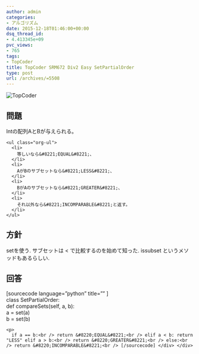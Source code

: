```yaml
---
author: admin
categories:
- アルゴリズム
date: 2015-12-18T01:46:00+00:00
dsq_thread_id:
- 4.413345e+09
pvc_views:
- 765
tags:
- TopCoder
title: TopCoder SRM672 Div2 Easy SetPartialOrder
type: post
url: /archives/=5508
---
```


![TopCoder][1]

<div id="outline-container-orgheadline1" class="outline-2">
  <h2 id="orgheadline1">
    問題
  </h2>
  
  <div class="outline-text-2" id="text-orgheadline1">
    <p>
      Intの配列AとBが与えられる。
    </p>
    
    <ul class="org-ul">
      <li>
        等しいなら&#8221;EQUAL&#8221;、
      </li>
      <li>
        AがBのサブセットなら&#8221;LESS&#8221;、
      </li>
      <li>
        BがAのサブセットなら&#8221;GREATER&#8221;、
      </li>
      <li>
        それ以外なら&#8221;INCOMPARABLE&#8221;と返す。
      </li>
    </ul>
  </div>
</div>

<div id="outline-container-orgheadline2" class="outline-2">
  <h2 id="orgheadline2">
    方針
  </h2>
  
  <div class="outline-text-2" id="text-orgheadline2">
    <p>
      setを使う. サブセットは < で比較するのを始めて知った. issubset というメソッドもあるらしい.
    </p>
  </div>
</div>

<div id="outline-container-orgheadline3" class="outline-2">
  <h2 id="orgheadline3">
    回答
  </h2>
  
  <div class="outline-text-2" id="text-orgheadline3">
    [sourcecode language=&#8221;python&#8221; title=&#8221;&#8221; ]<br /> class SetPartialOrder:<br /> def compareSets(self, a, b):<br /> a = set(a)<br /> b = set(b)</p> 
    
    <p>
      if a == b:<br /> return &#8220;EQUAL&#8221;<br /> elif a < b: return "LESS" elif a > b:<br /> return &#8220;GREATER&#8221;<br /> else:<br /> return &#8220;INCOMPARABLE&#8221;<br /> [/sourcecode] </div> </div>

 [1]: http://futurismo.biz/wp-content/uploads/topcoder.png
